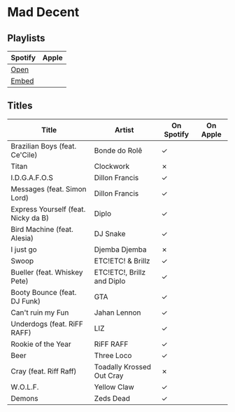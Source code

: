 # Mad Decent

## Playlists

| Spotify | Apple |
| ------- | ----- |
| [Open](https://open.spotify.com/user/marauderxtreme/playlist/3qesLMuh8lbSV3OYLR9KiN)
| [Embed](https://embed.spotify.com/?uri=spotify%3Auser%3Amarauderxtreme%3Aplaylist%3A3qesLMuh8lbSV3OYLR9KiN)

## Titles

| Title                               | Artist                     | On Spotify | On Apple |
| ----------------------------------- | -------------------------- | ---------- | -------- |
| Brazilian Boys (feat. Ce'Cile)      | Bonde do Rolê              | ✓
| Titan                               | Clockwork                  | ✗
| I.D.G.A.F.O.S                       | Dillon Francis             | ✓
| Messages (feat. Simon Lord)         | Dillon Francis             | ✓
| Express Yourself (feat. Nicky da B) | Diplo                      | ✓
| Bird Machine (feat. Alesia)         | DJ Snake                   | ✓
| I just go                           | Djemba Djemba              | ✗
| Swoop                               | ETC!ETC! & Brillz          | ✓
| Bueller (feat. Whiskey Pete)        | ETC!ETC!, Brillz and Diplo | ✓
| Booty Bounce (feat. DJ Funk)        | GTA                        | ✓
| Can't ruin my Fun                   | Jahan Lennon               | ✓
| Underdogs (feat. RiFF RAFF)         | LIZ                        | ✓
| Rookie of the Year                  | RiFF RAFF                  | ✓
| Beer                                | Three Loco                 | ✓
| Cray (feat. Riff Raff)              | Toadally Krossed Out Cray  | ✗
| W.O.L.F.                            | Yellow Claw                | ✓
| Demons                              | Zeds Dead                  | ✓
